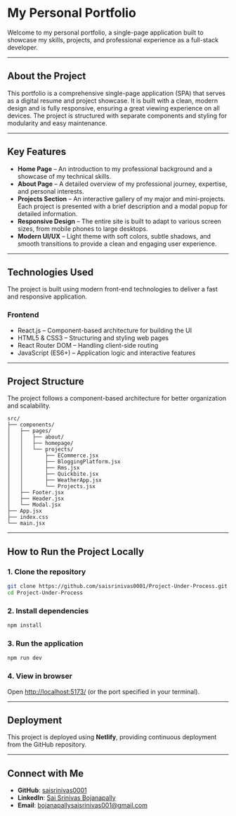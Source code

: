 # My Personal Portfolio

Welcome to my personal portfolio, a single-page application built to showcase my skills, projects, and professional experience as a full-stack developer.

---

## About the Project

This portfolio is a comprehensive single-page application (SPA) that serves as a digital resume and project showcase.
It is built with a clean, modern design and is fully responsive, ensuring a great viewing experience on all devices.
The project is structured with separate components and styling for modularity and easy maintenance.

---

## Key Features

* **Home Page** – An introduction to my professional background and a showcase of my technical skills.
* **About Page** – A detailed overview of my professional journey, expertise, and personal interests.
* **Projects Section** – An interactive gallery of my major and mini-projects. Each project is presented with a brief description and a modal popup for detailed information.
* **Responsive Design** – The entire site is built to adapt to various screen sizes, from mobile phones to large desktops.
* **Modern UI/UX** – Light theme with soft colors, subtle shadows, and smooth transitions to provide a clean and engaging user experience.

---

## Technologies Used

The project is built using modern front-end technologies to deliver a fast and responsive application.

### Frontend

* React.js – Component-based architecture for building the UI
* HTML5 & CSS3 – Structuring and styling web pages
* React Router DOM – Handling client-side routing
* JavaScript (ES6+) – Application logic and interactive features

---

## Project Structure

The project follows a component-based architecture for better organization and scalability.

```
src/
├── components/
│   ├── pages/
│   │   ├── about/
│   │   ├── homepage/
│   │   └── projects/
│   │       ├── ECommerce.jsx
│   │       ├── BloggingPlatform.jsx
│   │       ├── Rms.jsx
│   │       ├── Quickbite.jsx
│   │       ├── WeatherApp.jsx
│   │       └── Projects.jsx
│   ├── Footer.jsx
│   ├── Header.jsx
│   └── Modal.jsx
├── App.jsx
├── index.css
└── main.jsx
```

---

## How to Run the Project Locally

### 1. Clone the repository

```bash
git clone https://github.com/saisrinivas0001/Project-Under-Process.git
cd Project-Under-Process
```

### 2. Install dependencies

```bash
npm install
```

### 3. Run the application

```bash
npm run dev
```

### 4. View in browser

Open [http://localhost:5173/](http://localhost:5173/) (or the port specified in your terminal).

---

## Deployment

This project is deployed using **Netlify**, providing continuous deployment from the GitHub repository.

---

## Connect with Me

* **GitHub**: [saisrinivas0001](https://github.com/saisrinivas0001)
* **LinkedIn**: [Sai Srinivas Bojanapally](https://www.linkedin.com/in/sai-srinivas-bojanapally-77214823a/)
* **Email**: [bojanapallysaisrinivas001@gmail.com](mailto:bojanapallysaisrinivas001@gmail.com)
